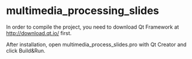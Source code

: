 # multimedia_processing_slides

In order to compile the project, you need to download Qt Framework at http://download.qt.io/ first.

After installation, open multimedia_process_slides.pro with Qt Creator and click Build&Run.
